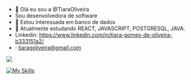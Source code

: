- 👋 Olá eu sou a  @TiaraOliveira
- Sou desenvolvedora de software
- 👀 Estou interessada em banco de dados 
- 🌱 Atualmente estudando REACT, JAVASCRIPT, POSTGRESQL, JAVA.
- Linkedin: https://www.linkedin.com/in/tiara-gomes-de-oliveira-b333151a2/ 
- <ion-icon name="mail-open-outline"></ion-icon>: tiaragoliveira@gmail.com

<img src="https://camo.githubusercontent.com/2e5a624f533563052290ad30aed4ecc1092945a458c80cd753d108807e0293b5/68747470733a2f2f696d672e736869656c64732e696f2f62616467652f6e6f6465206a732532302d2532333230323332612e7376673f267374796c653d666f722d7468652d626164676526636f6c6f723d333339393333266c6f676f3d6e6f64652e6a73266c6f676f436f6c6f723d666666666666" data-canonical-src="https://img.shields.io/badge/node js%20-%2320232a.svg?&amp;style=for-the-badge&amp;color=339933&amp;logo=node.js&amp;logoColor=ffffff" style="max-width: 100%;">

[![My Skills](https://skills.thijs.gg/icons?i=java,kotlin,nodejs,figma&theme=light)](https://skills.thijs.gg)

<!---
TiaraOliveira/TiaraOliveira is a ✨ special ✨ repository because its `README.md` (this file) appears on your GitHub profile.
You can click the Preview link to take a look at your changes.
--->
